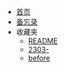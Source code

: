 <!-- docs/_sidebar.md -->

* [首页](/)
* [备忘录](note)
* 收藏夹
  * [README](stage)
  * [2303-](stage2303)
  * [before](fancam)